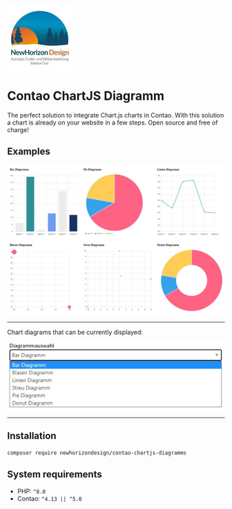 ![Alt text](docs/logo.jpg?raw=true "logo")

# Contao ChartJS Diagramm

The perfect solution to integrate Chart.js charts in Contao. With this solution a chart is already on your website in a few steps. Open source and free of charge!

## Examples

!["ChartJS examples in Contao"](docs/chart_beispiele.jpg?raw=true)
***

Chart diagrams that can be currently displayed:

!["ChartJS Chart examples in Contao Backend"](docs/diagramm_typen.jpg?raw=true)
***

## Installation

```bash
composer require newhorizondesign/contao-chartjs-diagramms
```

## System requirements

- PHP: `^8.0`
- Contao: `^4.13 || ^5.0`
